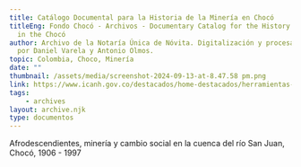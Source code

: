 ```yaml
---
title: Catálogo Documental para la Historia de la Minería en Chocó
titleEng: Fondo Chocó - Archivos - Documentary Catalog for the History of Mining
  in the Chocó
author: Archivo de la Notaría Única de Nóvita. Digitalización y procesamiento
  por Daniel Varela y Antonio Olmos.
topic: Colombia, Choco, Minería
date: ""
thumbnail: /assets/media/screenshot-2024-09-13-at-8.47.58 pm.png
link: https://www.icanh.gov.co/destacados/home-destacados/herramientas-para-investigadores/catalogo-documental-para-historia-mineria-choco
tags:
    - archives
layout: archive.njk
type: documentos
---
```

Afrodescendientes, minería y cambio social en la cuenca del río San Juan, Chocó, 1906 - 1997
